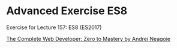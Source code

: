 # Advanced Exercise ES8
Exercise for Lecture 157: ES8 (ES2017)

[The Complete Web Developer: Zero to Mastery by Andrei Neagoie](https://www.udemy.com/the-complete-web-developer-in-2018/)
